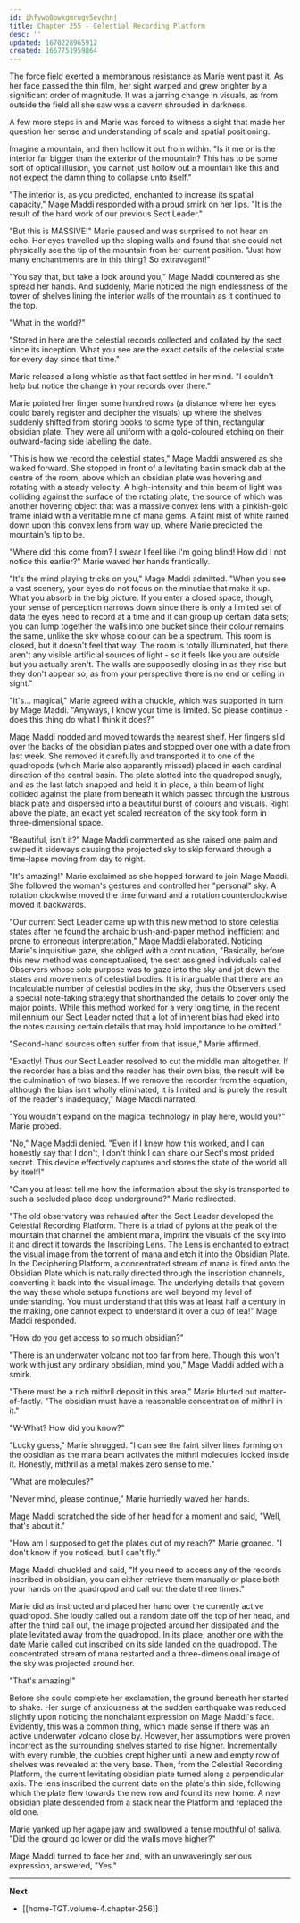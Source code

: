 ```yaml
---
id: ihfywo0owkgmrugy5evchnj
title: Chapter 255 - Celestial Recording Platform
desc: ''
updated: 1670228965912
created: 1667751959864
---
```


The force field exerted a membranous resistance as Marie went past it. As her face passed the thin film, her sight warped and grew brighter by a significant order of magnitude. It was a jarring change in visuals, as from outside the field all she saw was a cavern shrouded in darkness.

A few more steps in and Marie was forced to witness a sight that made her question her sense and understanding of scale and spatial positioning.

Imagine a mountain, and then hollow it out from within. "Is it me or is the interior far bigger than the exterior of the mountain? This has to be some sort of optical illusion, you cannot just hollow out a mountain like this and not expect the damn thing to collapse unto itself."

"The interior is, as you predicted, enchanted to increase its spatial capacity," Mage Maddi responded with a proud smirk on her lips. "It is the result of the hard work of our previous Sect Leader."

"But this is MASSIVE!" Marie paused and was surprised to not hear an echo. Her eyes travelled up the sloping walls and found that she could not physically see the tip of the mountain from her current position. "Just how many enchantments are in this thing? So extravagant!"

"You say that, but take a look around you," Mage Maddi countered as she spread her hands. And suddenly, Marie noticed the nigh endlessness of the tower of shelves lining the interior walls of the mountain as it continued to the top.

"What in the world?"

"Stored in here are the celestial records collected and collated by the sect since its inception. What you see are the exact details of the celestial state for every day since that time."

Marie released a long whistle as that fact settled in her mind. "I couldn't help but notice the change in your records over there."

Marie pointed her finger some hundred rows (a distance where her eyes could barely register and decipher the visuals) up where the shelves suddenly shifted from storing books to some type of thin, rectangular obsidian plate. They were all uniform with a gold-coloured etching on their outward-facing side labelling the date.

"This is how we record the celestial states," Mage Maddi answered as she walked forward. She stopped in front of a levitating basin smack dab at the centre of the room, above which an obsidian plate was hovering and rotating with a steady velocity. A high-intensity and thin beam of light was colliding against the surface of the rotating plate, the source of which was another hovering object that was a massive convex lens with a pinkish-gold frame inlaid with a veritable mine of mana gems. A faint mist of white rained down upon this convex lens from way up, where Marie predicted the mountain's tip to be.

"Where did this come from? I swear I feel like I'm going blind! How did I not notice this earlier?" Marie waved her hands frantically.

"It's the mind playing tricks on you," Mage Maddi admitted. "When you see a vast scenery, your eyes do not focus on the minutiae that make it up. What you absorb in the big picture. If you enter a closed space, though, your sense of perception narrows down since there is only a limited set of data the eyes need to record at a time and it can group up certain data sets; you can lump together the walls into one bucket since their colour remains the same, unlike the sky whose colour can be a spectrum. This room is closed, but it doesn't feel that way. The room is totally illuminated, but there aren't any visible artificial sources of light - so it feels like you are outside but you actually aren't. The walls are supposedly closing in as they rise but they don't appear so, as from your perspective there is no end or ceiling in sight."

"It's... magical," Marie agreed with a chuckle, which was supported in turn by Mage Maddi. "Anyways, I know your time is limited. So please continue - does this thing do what I think it does?"

Mage Maddi nodded and moved towards the nearest shelf. Her fingers slid over the backs of the obsidian plates and stopped over one with a date from last week. She removed it carefully and transported it to one of the quadropods (which Marie also apparently missed) placed in each cardinal direction of the central basin. The plate slotted into the quadropod snugly, and as the last latch snapped and held it in place, a thin beam of light collided against the plate from beneath it which passed through the lustrous black plate and dispersed into a beautiful burst of colours and visuals. Right above the plate, an exact yet scaled recreation of the sky took form in three-dimensional space.

"Beautiful, isn't it?" Mage Maddi commented as she raised one palm and swiped it sideways causing the projected sky to skip forward through a time-lapse moving from day to night.

"It's amazing!" Marie exclaimed as she hopped forward to join Mage Maddi. She followed the woman's gestures and controlled her "personal" sky. A rotation clockwise moved the time forward and a rotation counterclockwise moved it backwards.

"Our current Sect Leader came up with this new method to store celestial states after he found the archaic brush-and-paper method inefficient and prone to erroneous interpretation," Mage Maddi elaborated. Noticing Marie's inquisitive gaze, she obliged with a continuation, "Basically, before this new method was conceptualised, the sect assigned individuals called Observers whose sole purpose was to gaze into the sky and jot down the states and movements of celestial bodies. It is inarguable that there are an incalculable number of celestial bodies in the sky, thus the Observers used a special note-taking strategy that shorthanded the details to cover only the major points. While this method worked for a very long time, in the recent millennium our Sect Leader noted that a lot of inherent bias had eked into the notes causing certain details that may hold importance to be omitted."

"Second-hand sources often suffer from that issue," Marie affirmed.

"Exactly! Thus our Sect Leader resolved to cut the middle man altogether. If the recorder has a bias and the reader has their own bias, the result will be the culmination of two biases. If we remove the recorder from the equation, although the bias isn't wholly eliminated, it is limited and is purely the result of the reader's inadequacy," Mage Maddi narrated.

"You wouldn't expand on the magical technology in play here, would you?" Marie probed.

"No," Mage Maddi denied. "Even if I knew how this worked, and I can honestly say that I don't, I don't think I can share our Sect's most prided secret. This device effectively captures and stores the state of the world all by itself!"

"Can you at least tell me how the information about the sky is transported to such a secluded place deep underground?" Marie redirected.

"The old observatory was rehauled after the Sect Leader developed the Celestial Recording Platform. There is a triad of pylons at the peak of the mountain that channel the ambient mana, imprint the visuals of the sky into it and direct it towards the Inscribing Lens. The Lens is enchanted to extract the visual image from the torrent of mana and etch it into the Obsidian Plate. In the Deciphering Platform, a concentrated stream of mana is fired onto the Obsidian Plate which is naturally directed through the inscription channels, converting it back into the visual image. The underlying details that govern the way these whole setups functions are well beyond my level of understanding. You must understand that this was at least half a century in the making, one cannot expect to understand it over a cup of tea!" Mage Maddi responded.

"How do you get access to so much obsidian?"

"There is an underwater volcano not too far from here. Though this won't work with just any ordinary obsidian, mind you," Mage Maddi added with a smirk.

"There must be a rich mithril deposit in this area," Marie blurted out matter-of-factly. "The obsidian must have a reasonable concentration of mithril in it."

"W-What? How did you know?"

"Lucky guess," Marie shrugged. "I can see the faint silver lines forming on the obsidian as the mana beam activates the mithril molecules locked inside it. Honestly, mithril as a metal makes zero sense to me."

"What are molecules?"

"Never mind, please continue," Marie hurriedly waved her hands.

Mage Maddi scratched the side of her head for a moment and said, "Well, that's about it."

"How am I supposed to get the plates out of my reach?" Marie groaned. "I don't know if you noticed, but I can't fly."

Mage Maddi chuckled and said, "If you need to access any of the records inscribed in obsidian, you can either retrieve them manually or place both your hands on the quadropod and call out the date three times."

Marie did as instructed and placed her hand over the currently active quadropod. She loudly called out a random date off the top of her head, and after the third call out, the image projected around her dissipated and the plate levitated away from the quadropod. In its place, another one with the date Marie called out inscribed on its side landed on the quadropod. The concentrated stream of mana restarted and a three-dimensional image of the sky was projected around her.

"That's amazing!"

Before she could complete her exclamation, the ground beneath her started to shake. Her surge of anxiousness at the sudden earthquake was reduced slightly upon noticing the nonchalant expression on Mage Maddi's face. Evidently, this was a common thing, which made sense if there was an active underwater volcano close by. However, her assumptions were proven incorrect as the surrounding shelves started to rise higher. Incrementally with every rumble, the cubbies crept higher until a new and empty row of shelves was revealed at the very base. Then, from the Celestial Recording Platform, the current levitating obsidian plate turned along a perpendicular axis. The lens inscribed the current date on the plate's thin side, following which the plate flew towards the new row and found its new home. A new obsidian plate descended from a stack near the Platform and replaced the old one.

Marie yanked up her agape jaw and swallowed a tense mouthful of saliva. "Did the ground go lower or did the walls move higher?"

Mage Maddi turned to face her and, with an unwaveringly serious expression, answered, "Yes."

____

**Next**
* [[home-TGT.volume-4.chapter-256]]
